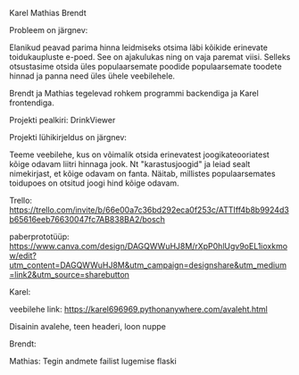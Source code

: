 Karel
Mathias
Brendt

Probleem on järgnev: 

Elanikud peavad parima hinna leidmiseks otsima läbi kõikide erinevate toidukaupluste e-poed. See on ajakulukas ning on vaja paremat viisi. Selleks otsustasime otsida üles populaarsemate poodide populaarsemate toodete hinnad ja panna need üles ühele veebilehele.

Brendt ja Mathias tegelevad rohkem programmi backendiga ja Karel frontendiga.

Projekti pealkiri: DrinkViewer

Projekti lühikirjeldus on järgnev: 

Teeme veebilehe, kus on võimalik otsida erinevatest joogikateooriatest kõige odavam liitri hinnaga jook. Nt "karastusjoogid" ja leiad sealt nimekirjast, et kõige odavam on fanta. Näitab, millistes populaarsemates toidupoes on otsitud joogi hind kõige odavam.

Trello: https://trello.com/invite/b/66e00a7c36bd292eca0f253c/ATTIff4b8b9924d3b65616eeb76630047fc7AB838BA2/bosch

paberprototüüp: https://www.canva.com/design/DAGQWWuHJ8M/rXpP0hlUgv9oEL1ioxkmow/edit?utm_content=DAGQWWuHJ8M&utm_campaign=designshare&utm_medium=link2&utm_source=sharebutton

Karel: 

veebilehe link: https://karel696969.pythonanywhere.com/avaleht.html

Disainin avalehe, teen headeri, loon nuppe

Brendt: 

Mathias: Tegin andmete failist lugemise flaski


